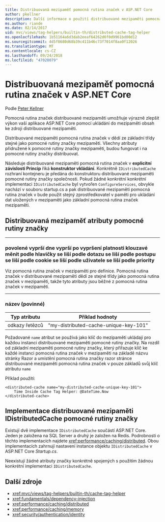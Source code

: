 ```yaml
---
title: Distribuovaná mezipaměť pomocná rutina značek v ASP.NET Core
author: pkellner
description: Další informace o použití distribuované mezipaměti pomocná rutina značek v.
ms.author: riande
ms.date: 02/14/2017
uid: mvc/views/tag-helpers/builtin-th/distributed-cache-tag-helper
ms.openlocfilehash: 1b51164a6d3dab2eeaf64262d6f0d9961bd00d12
ms.sourcegitcommit: 4d5f8680d68b39c411b46c73f7014f8aa0f12026
ms.translationtype: MT
ms.contentlocale: cs-CZ
ms.lasthandoff: 09/24/2018
ms.locfileid: "47028079"
---
```

# <a name="distributed-cache-tag-helper-in-aspnet-core"></a>Distribuovaná mezipaměť pomocná rutina značek v ASP.NET Core

Podle [Peter Kellner](http://peterkellner.net) 

Pomocná rutina značek distribuované mezipaměti umožňuje výrazně zlepšit výkon vaší aplikace ASP.NET Core pomocí ukládání do mezipaměti obsah ke zdroji distribuované mezipaměti.

Distribuované mezipaměti pomocná rutina značek v dědí ze základní třídy stejné jako pomocné rutiny značky mezipaměti. Všechny atributy přidružené k pomocné rutiny značky mezipaměti, budou fungovat i na pomocné rutiny značky distribuovat.

Následuje distribuované mezipaměti pomocná rutina značek v **explicitní závislosti Princip** říká **konstruktor vkládání**. Konkrétně `IDistributedCache` rozhraní kontejneru je předána do konstruktoru distribuované mezipaměti pomocné rutiny značky společnosti. Pokud žádné konkrétní konkrétní implementaci `IDistributedCache` byl vytvořen `ConfigureServices`, obvykle nachází v souboru startup.cs a pak distribuované mezipaměti pomocná rutina značek v bude použit stejný zprostředkovatel v paměti pro ukládání dat uložených v mezipaměti jako základní pomocná rutina značek mezipaměti.

## <a name="distributed-cache-tag-helper-attributes"></a>Distribuovaná mezipaměť atributy pomocné rutiny značky

- - -

### <a name="enabled-expires-on-expires-after-expires-sliding-vary-by-header-vary-by-query-vary-by-route-vary-by-cookie-vary-by-user-vary-by-priority"></a>povolené vyprší dne vyprší po vypršení platnosti klouzavé měnit podle hlavičky se liší podle dotazu se liší podle postupu se liší podle cookie se liší podle uživatele se liší podle priority

Viz pomocná rutina značek v mezipaměti pro definice. Pomocná rutina značek v distribuované mezipaměti dědí ze stejné třídy jako pomocná rutina značek v mezipaměti, takže tyto atributy jsou běžné z pomocná rutina značek v mezipaměti.

- - -

### <a name="name-required"></a>název (povinné)

| Typ atributu    | Příklad hodnoty     |
|----------------   |----------------   |
| odkazy řetězců    | "my-distributed-cache-unique-key-101"     |

Požadované `name` atribut se používá jako klíč do mezipaměti ukládají pro každou instanci distribuované mezipaměti pomocné rutiny značky. Na rozdíl od základní mezipaměti pomocné rutiny značky, který přiřazuje klíč ke každé instanci pomocná rutina značek v mezipaměti na základě názvu stránky Razor a umístění pomocná rutina značky razor stránce distribuované mezipaměti pomocná rutina značek v pouze základů svůj klíč atributu `name`

Příklad použití:

```cshtml
<distributed-cache name="my-distributed-cache-unique-key-101">
    Time Inside Cache Tag Helper: @DateTime.Now
</distributed-cache>
```

## <a name="distributed-cache-tag-helper-idistributedcache-implementations"></a>Implementace distribuované mezipaměti IDistributedCache pomocné rutiny značky

Existují dvě implementace `IDistributedCache` součástí ASP.NET Core. Jeden je založena na SQL Server a druhý je založen na Redis. Podrobnosti o těchto implementacích najdete <xref:performance/caching/distributed>. Obou implementacích zahrnují nastavení instance objektu `IDistributedCache` v ASP.NET Core *Startup.cs*.

Neexistují žádné atributy značky konkrétně spojených s použitím žádnou konkrétní implementaci `IDistributedCache`.

## <a name="additional-resources"></a>Další zdroje

* <xref:mvc/views/tag-helpers/builtin-th/cache-tag-helper>
* <xref:fundamentals/dependency-injection>
* <xref:performance/caching/distributed>
* <xref:performance/caching/memory>
* <xref:security/authentication/identity>
